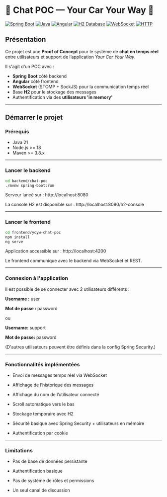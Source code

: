 # 💬 Chat POC — Your Car Your Way 💬

[![Spring Boot](https://img.shields.io/badge/Spring%20Boot-3.5.3-brightgreen?logo=springboot)](https://spring.io/projects/spring-boot)
[![Java](https://img.shields.io/badge/Java-21-blue)](https://www.oracle.com/java/)
[![Angular](https://img.shields.io/badge/Angular-%5E17-red?logo=angular)](https://angular.io/)
[![H2 Database](https://img.shields.io/badge/Database-H2-lightgray?logo=databricks)](https://www.h2database.com/)
[![WebSocket](https://img.shields.io/badge/Protocol-WebSocket-orange?logo=websocket)](https://developer.mozilla.org/en-US/docs/Web/API/WebSockets_API)
[![HTTP](https://img.shields.io/badge/Protocol-HTTP-blue)](https://developer.mozilla.org/fr/docs/Web/HTTP)

## Présentation

Ce projet est une **Proof of Concept** pour le système de **chat en temps réel** entre utilisateurs et support de l’application *Your Car Your Way*.

Il s'agit d'un POC avec :
- **Spring Boot** côté backend
- **Angular** côté frontend
- **WebSocket** (STOMP + SockJS) pour la communication temps réel
- Base **H2** pour le stockage des messages
- Authentification via des **utilisateurs 'in memory'**

---

## Démarrer le projet

### Prérequis

- Java 21
- Node.js >= 18
- Maven >= 3.8.x

---

### Lancer le backend

```bash
cd backend/chat-poc
./mvnw spring-boot:run
```

Serveur lancé sur : http://localhost:8080

La console H2 est disponible sur : http://localhost:8080/h2-console

---

### Lancer le frontend
``` bash
cd frontend/ycyw-chat-poc
npm install
ng serve
```

Application accessible sur : http://localhost:4200

Le frontend communique avec le backend via WebSocket et REST.

---

### Connexion à l'application
Il est possible de se connecter avec 2 utilisateurs différents :

**Username :** user

**Mot de passe :** password

ou

**Username:** support

**Mot de passe:** password

(D'autres utilisateurs peuvent être définis dans la config Spring Security.)

---

### Fonctionnalités implémentées
- Envoi de messages temps réel via WebSocket

- Affichage de l’historique des messages

- Affichage du nom de l’utilisateur connecté

- Scroll automatique vers le bas

- Stockage temporaire avec H2

- Sécurité basique avec Spring Security + utilisateurs en mémoire

- Authentification par cookie

---

### Limitations
- Pas de base de données persistante

- Authentification basique

- Pas de système de rôles et permissions

- Un seul canal de discussion
